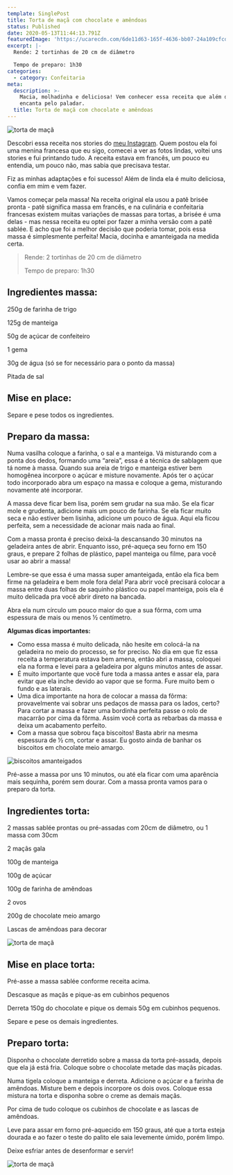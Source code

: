 ```yaml
---
template: SinglePost
title: Torta de maçã com chocolate e amêndoas
status: Published
date: 2020-05-13T11:44:13.791Z
featuredImage: 'https://ucarecdn.com/6de11d63-165f-4636-bb07-24a109cfcd15/'
excerpt: |-
  Rende: 2 tortinhas de 20 cm de diâmetro 

  Tempo de preparo: 1h30 
categories:
  - category: Confeitaria
meta:
  description: >-
    Macia, molhadinha e deliciosa! Vem conhecer essa receita que além de linda,
    encanta pelo paladar.
  title: Torta de maçã com chocolate e amêndoas
---
```

![torta de maçã](https://ucarecdn.com/f690b5a1-5665-435b-88eb-06bf1624cfd7/)

Descobri essa receita nos stories do [meu Instagram](https://www.instagram.com/paolafabeni/). Quem postou ela foi uma menina francesa que eu sigo, comecei a ver as fotos lindas, voltei uns stories e fui printando tudo. A receita estava em francês, um pouco eu entendia, um pouco não, mas sabia que precisava testar. 



Fiz as minhas adaptações e foi sucesso! Além de linda ela é muito deliciosa, confia em mim e vem fazer. 



Vamos começar pela massa! Na receita original ela usou a patê brisée pronta - patê significa massa em francês, e na culinária e confeitaria francesas existem muitas variações de massas para tortas, a brisée é uma delas - mas nessa receita eu optei por fazer a minha versão com a patê sablée. E acho que foi a melhor decisão que poderia tomar, pois essa massa é simplesmente perfeita! Macia, docinha e amanteigada na medida certa.  



 



> Rende: 2 tortinhas de 20 cm de diâmetro 
>
> 
>
> Tempo de preparo: 1h30 



 



## Ingredientes massa: 



250g de farinha de trigo 



125g de manteiga 



50g de açúcar de confeiteiro 



1 gema 



30g de água (só se for necessário para o ponto da massa) 



Pitada de sal 



 



## Mise en place: 



Separe e pese todos os ingredientes. 



 



## Preparo da massa: 



Numa vasilha coloque a farinha, o sal e a manteiga. Vá misturando com a ponta dos dedos, formando uma “areia”, essa é a técnica de sablagem que tá nome à massa. Quando sua areia de trigo e manteiga estiver bem homogênea incorpore o açúcar e misture novamente. Após ter o açúcar todo incorporado abra um espaço na massa e coloque a gema, misturando novamente até incorporar. 



A massa deve ficar bem lisa, porém sem grudar na sua mão. Se ela ficar mole e grudenta, adicione mais um pouco de farinha. Se ela ficar muito seca e não estiver bem lisinha, adicione um pouco de água. Aqui ela ficou perfeita, sem a necessidade de acionar mais nada ao final. 



Com a massa pronta é preciso deixá-la descansando 30 minutos na geladeira antes de abrir. Enquanto isso, pré-aqueça seu forno em 150 graus, e prepare 2 folhas de plástico, papel manteiga ou filme, para você usar ao abrir a massa! 



Lembre-se que essa é uma massa super amanteigada, então ela fica bem firme na geladeira e bem mole fora dela! Para abrir você precisará colocar a massa entre duas folhas de saquinho plástico ou papel manteiga, pois ela é muito delicada pra você abrir direto na bancada. 



Abra ela num círculo um pouco maior do que a sua fôrma, com uma espessura de mais ou menos ½ centímetro.  



**Algumas dicas importantes:**  

* Como essa massa é muito delicada, não hesite em colocá-la na geladeira no meio do processo, se for preciso. No dia em que fiz essa receita a temperatura estava bem amena, então abri a massa, coloquei ela na forma e levei para a geladeira por alguns minutos antes de assar. 
* É muito importante que você fure toda a massa antes e assar ela, para evitar que ela inche devido ao vapor que se forma. Fure muito bem o fundo e as laterais. 
* Uma dica importante na hora de colocar a massa da fôrma: provavelmente vai sobrar uns pedaços de massa para os lados, certo? Para cortar a massa e fazer uma bordinha perfeita passe o rolo de macarrão por cima da fôrma. Assim você corta as rebarbas da massa e deixa um acabamento perfeito. 
* Com a massa que sobrou faça biscoitos! Basta abrir na mesma espessura de ½ cm, cortar e assar. Eu gosto ainda de banhar os biscoitos em chocolate meio amargo. 

![biscoitos amanteigados](https://ucarecdn.com/fe305cde-4b14-46e2-a651-7e9275dca7a5/)



Pré-asse a massa por uns 10 minutos, ou até ela ficar com uma aparência mais sequinha, porém sem dourar. Com a massa pronta vamos para o preparo da torta. 



 



## Ingredientes torta: 



2 massas sablée prontas ou pré-assadas com 20cm de diâmetro, ou 1 massa com 30cm 



2 maçãs gala 



100g de manteiga 



100g de açúcar 



100g de farinha de amêndoas 



2 ovos 



200g de chocolate meio amargo 



Lascas de amêndoas para decorar 



![torta de maçã](https://ucarecdn.com/17133c34-e1ef-4f08-b0d5-a9a705b668c2/)

 



## Mise en place torta: 



Pré-asse a massa sablée conforme receita acima. 



Descasque as maçãs e pique-as em cubinhos pequenos 



Derreta 150g do chocolate e pique os demais 50g em cubinhos pequenos. 



Separe e pese os demais ingredientes. 



 



## Preparo torta: 



Disponha o chocolate derretido sobre a massa da torta pré-assada, depois que ela já está fria. Coloque sobre o chocolate metade das maçãs picadas. 



Numa tigela coloque a manteiga e derreta. Adicione o açúcar e a farinha de amêndoas. Misture bem e depois incorpore os dois ovos. Coloque essa mistura na torta e disponha sobre o creme as demais maçãs.  



Por cima de tudo coloque os cubinhos de chocolate e as lascas de amêndoas. 



Leve para assar em forno pré-aquecido em 150 graus, até que a torta esteja dourada e ao fazer o teste do palito ele saia levemente úmido, porém limpo. 



Deixe esfriar antes de desenformar e servir! 

![torta de maçã](https://ucarecdn.com/f0315766-361f-4868-9d84-8ca1cdfa1adc/)
